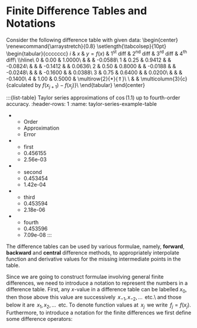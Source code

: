 # Finite Difference Tables and Notations

Consider the following difference table with given data:
\begin{center}
    \renewcommand{\arraystretch}{0.8}
    \setlength{\tabcolsep}{10pt}
    \begin{tabular}{ccccccc}
        $i$ & $x$ & $y=f(x)$ & $1^\text{st}$ diff & $2^\text{nd}$ diff & $3^\text{rd}$ diff & $4^\text{th}$ diff\\
        \\\hline\\
        0 & 0.00 & 1.0000\\
          &      &        & -0.0588\\
        1 & 0.25 & 0.9412 &         & -0.0824\\
          &      &        & -0.1412 &         & 0.0636\\
        2 & 0.50 & 0.8000 &         & -0.0188 &        & -0.0248\\
          &      &        & -0.1600 &         & 0.0388\\
        3 & 0.75 & 0.6400 &         &  0.0200\\
          &      &        & -0.1400\\
        4 & 1.00 & 0.5000 & \multirow{2}{*}{$\Uparrow$}\\
        \\
          &      & \multicolumn{3}{c}{calculated by $f(x_{j+1}) - f(x_j)$}\\
    \end{tabular}
\end{center}


:::{list-table} Taylor series approximations of $\cos(1.1)$ up to fourth-order accuracy.
:header-rows: 1
:name: taylor-series-example-table

* - Order
  - Approximation
  - Error
* - first
  - 0.456155
  - 2.56e-03
* - second
  - 0.453454
  - 1.42e-04
* - third 
  - 0.453594
  - 2.18e-06
* - fourth
  - 0.453596
  - 7.09e-08
:::

The difference tables can be used by various formulae, namely, **forward**,
**backward** and **central** difference methods, to appropriately
interpolate function and derivative values for the missing intermediate points
in the table.

Since we are going to construct formulae involving general finite differences,
we need to introduce a notation to represent the numbers in a difference table.
First, any $x$-value in a difference table can be labelled $x_0$, then those
above this value are successively $\,x_{-1}, x_{-2}, ...\,$ etc.\ and those
below it are $\,x_1, x_2, ...\,$ etc. To denote function values at $\,x_j\,$ we
write $\,f_j=f(x_j)$. Furthermore, to introduce a notation for the finite
differences we first define some difference operators: